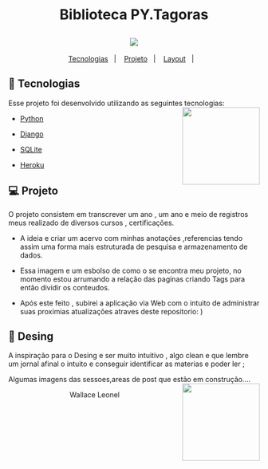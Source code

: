 <h1 align="center">
  Biblioteca PY.Tagoras  
  </h1>                                                   


                                                     
<h2 align="center";>
   <img src="https://initiate.alphacoders.com/queue_files/1561450.png">
</h2>


<p align="center">
  <a href="#rocket-tecnologias">Tecnologias</a>&nbsp;&nbsp;&nbsp;|&nbsp;&nbsp;&nbsp;
  <a href="#-projeto">Projeto</a>&nbsp;&nbsp;&nbsp;|&nbsp;&nbsp;&nbsp;
  <a href="#-layout">Layout</a>&nbsp;&nbsp;&nbsp;|&nbsp;&nbsp;&nbsp;
 
<br>
  
## 🚀 Tecnologias

Esse projeto foi desenvolvido utilizando as seguintes tecnologias:
  <img src="https://cdn-icons-png.flaticon.com/512/2201/2201228.png"  align="right" width="155">
  
- [Python](https://www.python.org/)
  
- [Django](https://www.djangoproject.com/)
  
- [SQLite](https://www.sqlite.org/index.html)
  
- [Heroku](https://devcenter.heroku.com/categories/reference)

  

## 💻 Projeto
  
  O projeto consistem em transcrever um ano , um ano e meio de registros meus realizado de diversos cursos , certificações. 

  - A ideia e criar um acervo com minhas anotações ,referencias tendo assim uma forma mais estruturada de pesquisa e armazenamento de dados.
  
  - Essa imagem e um esbolso de como o se encontra meu projeto, no momento estou arrumando a relação das paginas criando Tags para então dividir os conteudos.
  
  - Após este feito , subirei a aplicação via Web com o intuito de administrar suas proximias atualizações atraves deste repositorio: ) 
  
  
  
## 🔖 Desing
  
  A inspiração para o Desing e ser muito intuitivo , algo clean e que lembre um jornal afinal o intuito e conseguir identificar as materias e poder ler ;
  
  Algumas imagens das sessoes,areas de post que estão em construção....
    <img src="https://cdn-icons-png.flaticon.com/512/1275/1275442.png"  align="right" width="155">
  

<p align="center">Wallace Leonel </p>
 
